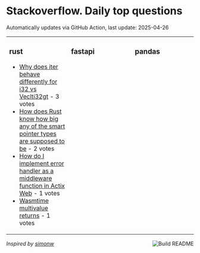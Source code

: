 # Stackoverflow. Daily top questions 

Automatically updates via GitHub Action, last update: <!-- date starts -->2025-04-26<!-- date ends -->


<table><tr><td valign="top" width="33%">

### rust
<!-- rust starts -->
* [Why does iter behave differently for i32 vs Veclti32gt](https://stackoverflow.com/questions/79593518/why-does-iter-behave-differently-for-i32-vs-veci32) - 3 votes
* [How does Rust know how big any of the smart pointer types are supposed to be](https://stackoverflow.com/questions/79592975/how-does-rust-know-how-big-any-of-the-smart-pointer-types-are-supposed-to-be) - 2 votes
* [How do I implement error handler as a middleware function in Actix Web](https://stackoverflow.com/questions/79592641/how-do-i-implement-error-handler-as-a-middleware-function-in-actix-web) - 1 votes
* [Wasmtime multivalue returns](https://stackoverflow.com/questions/79591738/wasmtime-multi-value-returns) - 1 votes
<!-- rust ends -->
</td><td valign="top" width="34%">


### fastapi
<!-- fastapi starts -->

<!-- fastapi ends -->
</td><td valign="top" width="34%">


### pandas
<!-- pandas starts -->

<!-- pandas ends -->
</td></tr></table>

<a href="https://github.com/hp0404/hp0404/actions"><img src="https://github.com/hp0404/hp0404/workflows/Build%20README/badge.svg" align="right" alt="Build README"></a> <p>*Inspired by  [simonw](https://github.com/simonw/simonw)*</p>

